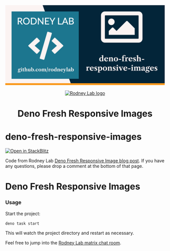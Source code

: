 <img src="../../images/rodneylab-github-deno-fresh-responsive-images.png" alt="Rodney Lab deno-fresh-responsive-images Github banner">

<p align="center">
  <a aria-label="Open Rodney Lab site" href="https://rodneylab.com" rel="nofollow noopener noreferrer">
    <img alt="Rodney Lab logo" src="https://rodneylab.com/assets/icon.png" width="60" />
  </a>
</p>
<h1 align="center">
  Deno Fresh Responsive Images
</h1>

# deno-fresh-responsive-images

[![Open in StackBlitz](https://developer.stackblitz.com/img/open_in_stackblitz.svg)](https://stackblitz.com/github/rodneylab/deno/tree/main/demos/deno-fresh-responsive-images)

Code from Rodney Lab
<a href="https://rodneylab.com/deno-fresh-responsive-images/">Deno Fresh Responsive Image blog post</a>. If you have any questions, please drop a comment
at the bottom of that page.

# Deno Fresh Responsive Images

### Usage

Start the project:

```
deno task start
```

This will watch the project directory and restart as necessary.

Feel free to jump into the
[Rodney Lab matrix chat room](https://matrix.to/#/%23rodney:matrix.org).
